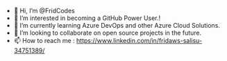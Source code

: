 - 👋 Hi, I’m @FridCodes
- 👀 I’m interested in becoming a GitHub Power User.!
- 🌱 I’m currently learning Azure DevOps and other Azure Cloud Solutions.
- 💞️ I’m looking to collaborate on open source projects in the future.
- 📫 How to reach me : https://www.linkedin.com/in/fridaws-salisu-34751389/

<!---
FridCodes/FridCodes is a ✨ special ✨ repository because its `README.md` (this file) appears on your GitHub profile.
You can click the Preview link to take a look at your changes.
--->
